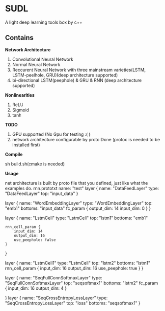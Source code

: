 # SUDL

A light deep learning tools box by c++

## Contains

**Network Architecture**
1. Convolutional Neural Network 
2. Normal Neural Network
3. Reccurent Neural Network with three mainstream varieties(LSTM, LSTM-peelhole, GRU)(deep architecture supported)
4. bi-directional LSTM(peephole) & GRU & RNN (deep architecture supported)

**Nonlinearities**
1. ReLU
2. Sigmoid
3. tanh

**TODO**
1. GPU supported (No Gpu for testing :( )
2. network architecture configurable by proto Done (protoc is needed to be installed first)

**Compile**

sh build.sh(cmake is needed)

**Usage**

net architecture is built by proto file that you defined, just like what the examples do.
rnn.prototxt
name: "test"
layer {
    name: "DataFeedLayer"
    type: "DataFeedLayer"
    top: "input_data"
}

layer {
    name: "WordEmbeddingLayer"
    type: "WordEmbeddingLayer"
    top: "emb1"
    bottoms: "input_data"
    fc_param {
        output_dim: 14
        input_dim: 0
    }
}

layer {
    name: "LstmCell"
    type: "LstmCell"
    top: "lstm1"
    bottoms: "emb1"

    rnn_cell_param {
        input_dim: 14
        output_dim: 16
        use_peephole: false
    }
}

layer {
    name: "LstmCell1"
    type: "LstmCell"
    top: "lstm2"
    bottoms: "lstm1"
    rnn_cell_param {
        input_dim: 16
        output_dim: 16
        use_peephole: true
    }
}

layer {
    name: "SeqFullConnSoftmaxLayer"
    type: "SeqFullConnSoftmaxLayer"
    top: "seqsoftmax1"
    bottoms: "lstm2"
    fc_param {
        input_dim: 16
        output_dim: 4
    }

}
layer {
    name: "SeqCrossEntropyLossLayer"
    type: "SeqCrossEntropyLossLayer"
    top: "loss"
    bottoms: "seqsoftmax1"
}



